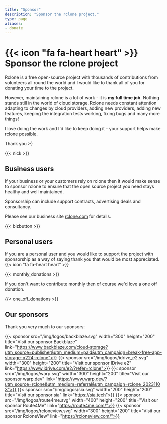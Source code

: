 ```yaml
---
title: "Sponsor"
description: "Sponsor the rclone project."
type: page
aliases:
- donate
---
```


# {{< icon "fa fa-heart heart" >}} Sponsor the rclone project

Rclone is a free open-source project with thousands of contributions
from volunteers all round the world and I would like to thank all of
you for donating your time to the project.

However, maintaining rclone is a lot of work - it is **my full time
job**. Nothing stands still in the world of cloud storage. Rclone
needs constant attention adapting to changes by cloud providers,
adding new providers, adding new features, keeping the integration
tests working, fixing bugs and many more things!

I love doing the work and I'd like to keep doing it - your support
helps make rclone possible.

Thank you :-)

{{< nick >}}

## Business users

If your business or your customers rely on rclone then it would make
sense to sponsor rclone to ensure that the open source project you
need stays healthy and well maintained.

Sponsorship can include support contracts, advertising deals and
consultancy.

Please see our business site [rclone.com](https://rclone.com) for
details.

{{< bizbutton >}}

## Personal users

If you are a personal user and you would like to support the project
with sponsorship as a way of saying thank you that would be most
appreciated. {{< icon "fa fa-heart heart" >}}

{{< monthly_donations >}}

If you don't want to contribute monthly then of course we'd love a one
off donation.

{{< one_off_donations >}}

## Our sponsors

Thank you very much to our sponsors:

{{< sponsor src="/img/logos/backblaze.svg" width="300" height="200" title="Visit our sponsor Backblaze" link="https://www.backblaze.com/cloud-storage?utm_source=publisher&utm_medium=paid&utm_campaign=break-free-app-storage-q224-rclone">}}
{{< sponsor src="/img/logos/idrive_e2.svg" width="300" height="200" title="Visit our sponsor IDrive e2" link="https://www.idrive.com/e2/?refer=rclone">}}
{{< sponsor src="/img/logos/warp.svg" width="300" height="200" title="Visit our sponsor warp.dev" link="https://www.warp.dev/?utm_source=rclone&utm_medium=referral&utm_campaign=rclone_20231103">}}
{{< sponsor src="/img/logos/sia.svg" width="200" height="200" title="Visit our sponsor sia" link="https://sia.tech">}}
{{< sponsor src="/img/logos/route4me.svg" width="400" height="200" title="Visit our sponsor Route4Me" link="https://route4me.com/">}}
{{< sponsor src="/img/logos/rcloneview.svg" width="300" height="200" title="Visit our sponsor RcloneView" link="https://rcloneview.com/">}}
